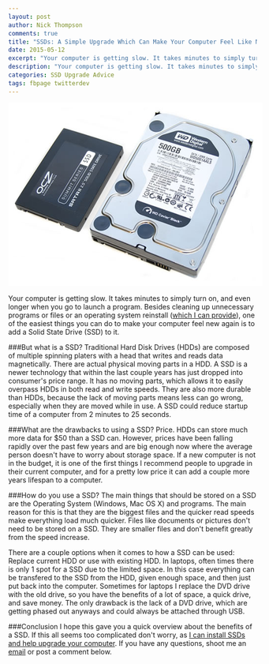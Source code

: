 ```yaml
---
layout: post
author: Nick Thompson
comments: true
title: "SSDs: A Simple Upgrade Which Can Make Your Computer Feel Like New"
date: 2015-05-12
excerpt: "Your computer is getting slow. It takes minutes to simply turn on, and even longer when you go to launch a program. Besides cleaning up unnecessary programs or files or an operating system reinstall which I can provide, one of the easiest things you can do to make your computer feel new again is to add a Solid State Drive (SSD) to it."
description: "Your computer is getting slow. It takes minutes to simply turn on, and even longer when you go to launch a program. Besides cleaning up unnecessary programs or files or an operating system reinstall which I can provide, one of the easiest things you can do to make your computer feel new again is to add a Solid State Drive (SSD) to it."
categories: SSD Upgrade Advice
tags: fbpage twitterdev
---
```

<img src="/assets/images/blog/SSD-vs-HDD.jpg" alt="SSD and HDD" class="img-responsive center-block" style="border:10px solid white">

Your computer is getting slow. It takes minutes to simply turn on, and even longer when you go to launch a program. Besides cleaning up unnecessary programs or files or an operating system reinstall ([which I can provide][help]), one of the easiest things you can do to make your computer feel new again is to add a Solid State Drive (SSD) to it.

###But what is a SSD?
Traditional Hard Disk Drives (HDDs) are composed of multiple spinning platers with a head that writes and reads data magnetically. There are actual physical moving parts in a HDD. A SSD is a newer technology that within the last couple years has just dropped into consumer's price range. It has no moving parts, which allows it to easily overpass HDDs in both read and write speeds. They are also more durable than HDDs, because the lack of moving parts means less can go wrong, especially when they are moved while in use. A SSD could reduce startup time of a computer from 2 minutes to 25 seconds.

###What are the drawbacks to using a SSD?
Price. HDDs can store much more data for $50 than a SSD can. However, prices have been falling rapidly over the past few years and are big enough now where the average person doesn't have to worry about storage space. If a new computer is not in the budget, it is one of the first things I recommend people to upgrade in their current computer, and for a pretty low price it can add a couple more years lifespan to a computer.

###How do you use a SSD?
The main things that should be stored on a SSD are the Operating System (Windows, Mac OS X) and programs. The main reason for this is that they are the biggest files and the quicker read speeds make everything load much quicker. Files like documents or pictures don't need to be stored on a SSD. They are smaller files and don't benefit greatly from the speed increase. 

There are a couple options when it comes to how a SSD can be used: Replace current HDD or use with existing HDD. In laptops, often times there is only 1 spot for a SSD due to the limited space. In this case everything can be transfered to the SSD from the HDD, given enough space, and then just put back into the computer. Sometimes for laptops I replace the DVD drive with the old drive, so you have the benefits of a lot of space, a quick drive, and save money. The only drawback is the lack of a DVD drive, which are getting phased out anyways and could always be attached through USB.

###Conclusion
I hope this gave you a quick overview about the benefits of a SSD. If this all seems too complicated don't worry, as [I can install SSDs and help upgrade your computer][help]. If you have any questions, shoot me an [email][email] or post a comment below.

[help]: /help/
[email]: mailto:help@nickthompson.guru